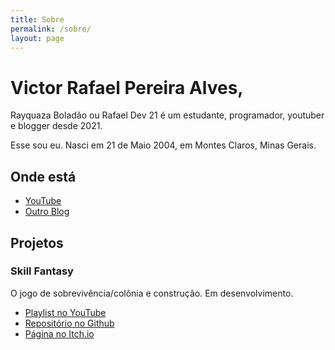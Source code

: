```yaml
---
title: Sobre
permalink: /sobre/
layout: page
---
```


# Victor Rafael Pereira Alves,

Rayquaza Boladão ou Rafael Dev 21 é um estudante, programador, youtuber e blogger desde 2021.

Esse sou eu. Nasci em 21 de Maio 2004, em Montes Claros, Minas Gerais.

## Onde está

- [YouTube](https://youtube.com/channel/UCxJf-i1jIPZMrB7sp6RWIHw)
- [Outro Blog](https://rayquazaboladao.blogspot.com)

## Projetos

### Skill Fantasy
 O jogo de sobrevivência/colônia e construção. Em desenvolvimento.
  - [Playlist no YouTube](https://youtube.com/playlist?list=PLJsfx7Z0sXi7FZyrqkoQaW0OruHpnjxo-)
  - [Repositório no Github](https://github.com/rafael-dev-21/skill-fantasy)
  - [Página no Itch.io](https://rafael-dev21.itch.io/skill-fantasy)
